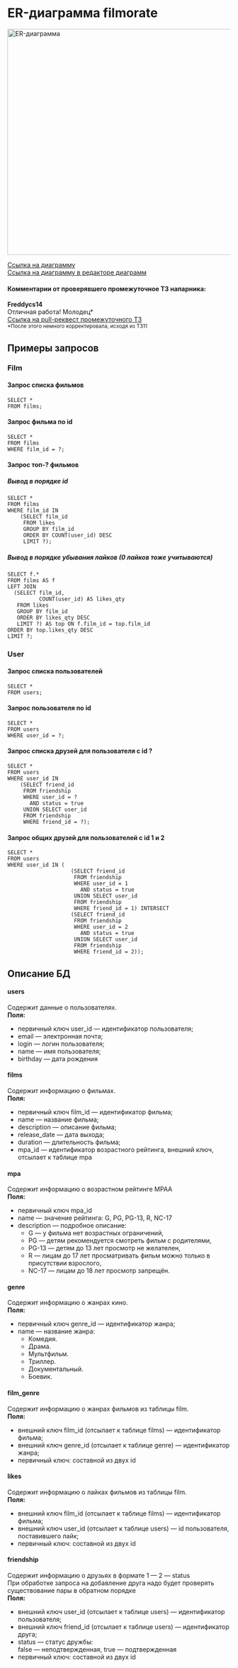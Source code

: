 # ER-диаграмма filmorate

<img alt = "ER-диаграмма" src = "src/main/resources/static/filmorateER.svg" width="675" height = "510">

[Ссылка на диаграмму](src/main/resources/static/filmorateER.svg)\
[Ссылка на диаграмму в редакторе диаграмм](https://app.quickdatabasediagrams.com/#/d/avNQfe)

#### Комментарии от проверявшего промежуточное ТЗ напарника:
**Freddycs14**\
Отличная работа! Молодец*\
[Ссылка на pull-реквест промежуточного ТЗ](https://github.com/MariiaTrofimova/java-filmorate/pull/6)\
<sub>*После этого немного корректировала, исходя из ТЗ11</sub>

## Примеры запросов

### Film

#### Запрос списка фильмов

```
SELECT *
FROM films;
```

#### Запрос фильма по id

```
SELECT *
FROM films
WHERE film_id = ?;
```

#### Запрос топ-? фильмов
##### Вывод в порядке id
```
SELECT *
FROM films
WHERE film_id IN
    (SELECT film_id
     FROM likes
     GROUP BY film_id
     ORDER BY COUNT(user_id) DESC
     LIMIT ?);
```
##### Вывод в порядке убывания лайков (0 лайков тоже учитываются)
```
SELECT f.*
FROM films AS f
LEFT JOIN
  (SELECT film_id,
          COUNT(user_id) AS likes_qty
   FROM likes
   GROUP BY film_id
   ORDER BY likes_qty DESC
   LIMIT ?) AS top ON f.film_id = top.film_id
ORDER BY top.likes_qty DESC
LIMIT ?;
```
### User

#### Запрос списка пользователей

```
SELECT *
FROM users;
```

#### Запрос пользователя по id

```
SELECT *
FROM users
WHERE user_id = ?;
```

#### Запрос списка друзей для пользователя с id ?

```
SELECT *
FROM users
WHERE user_id IN
    (SELECT friend_id
     FROM friendship
     WHERE user_id = ?
       AND status = true
     UNION SELECT user_id
     FROM friendship
     WHERE friend_id = ?);
```

#### Запрос общих друзей для пользователей с id 1 и 2

```
SELECT *
FROM users
WHERE user_id IN (
                    (SELECT friend_id
                     FROM friendship
                     WHERE user_id = 1
                       AND status = true
                     UNION SELECT user_id
                     FROM friendship
                     WHERE friend_id = 1) INTERSECT
                    (SELECT friend_id
                     FROM friendship
                     WHERE user_id = 2
                       AND status = true
                     UNION SELECT user_id
                     FROM friendship
                     WHERE friend_id = 2));
```

## Описание БД

#### users

Содержит данные о пользователях.\
**Поля:**

* первичный ключ user_id — идентификатор пользователя;
* email — электронная почта;
* login — логин пользователя;
* name — имя пользователя;
* birthday — дата рождения

#### films

Содержит информацию о фильмах.\
**Поля:**

* первичный ключ film_id — идентификатор фильма;
* name — название фильма;
* description — описание фильма;
* release_date — дата выхода;
* duration — длительность фильма;
* mpa_id — идентификатор возрастного рейтинга, внешний ключ, отсылает к таблице mpa

#### mpa

Содержит информацию о возрастном рейтинге MPAA\
**Поля:**

* первичный ключ mpa_id
* name — значение рейтинга: G, PG, PG-13, R, NC-17
* description — подробное описание:
  - G — у фильма нет возрастных ограничений,
  - PG — детям рекомендуется смотреть фильм с родителями,
  - PG-13 — детям до 13 лет просмотр не желателен,
  - R — лицам до 17 лет просматривать фильм можно только в присутствии взрослого,
  - NC-17 — лицам до 18 лет просмотр запрещён.

#### genre

Содержит информацию о жанрах кино.\
**Поля:**

* первичный ключ genre_id — идентификатор жанра;
* name — название жанра:
  - Комедия.
  - Драма.
  - Мультфильм.
  - Триллер.
  - Документальный.
  - Боевик.

#### film_genre

Содержит информацию о жанрах фильмов из таблицы film.\
**Поля:**

* внешний ключ film_id (отсылает к таблице films) — идентификатор фильма;
* внешний ключ genre_id (отсылает к таблице genre) — идентификатор жанра;
* первичный ключ: составной из двух id

#### likes

Содержит информацию о лайках фильмов из таблицы film.\
**Поля:**

* внешний ключ film_id (отсылает к таблице films) — идентификатор фильма;
* внешний ключ user_id (отсылает к таблице users) — id пользователя, поставившего лайк;
* первичный ключ: составной из двух id

#### friendship

Содержит информацию о друзьях в формате 1 — 2 — status\
При обработке запроса на добавление друга надо будет проверять существование пары в обратном порядке\
**Поля:**

* внешний ключ user_id (отсылает к таблице users) — идентификатор пользователя;
* внешний ключ friend_id (отсылает к таблице users) — идентификатор друга;
* status — статус дружбы: \
  false — неподтвержденная, true — подтвержденная
* первичный ключ: составной из двух id